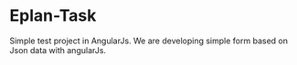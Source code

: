 # Eplan-Task
Simple test project in AngularJs. 
We are developing simple form based on Json data with angularJs.
